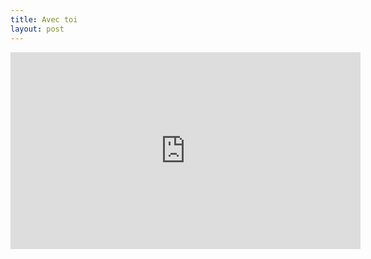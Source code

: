 ```yaml
---
title: Avec toi
layout: post
---
```

<iframe width="560" height="315" src="https://www.youtube.com/embed/13lbUcTpjVI?si=wT6CRBfXwFvRha0S" title="YouTube video player" frameborder="0" allow="accelerometer; clipboard-write; encrypted-media; gyroscope; picture-in-picture; web-share" referrerpolicy="strict-origin-when-cross-origin" allowfullscreen></iframe>
